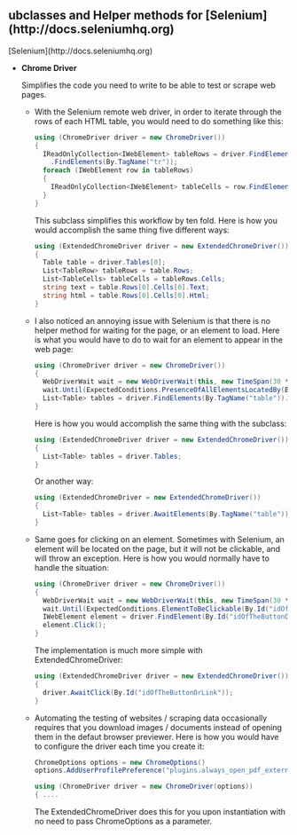 <h2>ubclasses and Helper methods for [Selenium](http://docs.seleniumhq.org)</h2>
[Selenium](http://docs.seleniumhq.org)

* <b>Chrome Driver</b>

  Simplifies the code you need to write to be able to test or scrape web pages.
  * With the Selenium remote web driver, in order to iterate through the rows of each HTML table,
    you would need to do something like this:
    ```CS
    using (ChromeDriver driver = new ChromeDriver())
    {
      IReadOnlyCollection<IWebElement> tableRows = driver.FindElement(By.TagName("table))
        .FindElements(By.TagName("tr"));
      foreach (IWebElement row in tableRows)
      {
        IReadOnlyCollection<IWebElement> tableCells = row.FindElements(By.TagName("td"));
      }
    }
    ```
  
    This subclass simplifies this workflow by ten fold. Here is how you would accomplish the same 
    thing five different ways:
    ```CS
    using (ExtendedChromeDriver driver = new ExtendedChromeDriver())
    {
      Table table = driver.Tables[0];
      List<TableRow> tableRows = table.Rows;
      List<TableCells> tableCells = tableRows.Cells;
      string text = table.Rows[0].Cells[0].Text;
      string html = table.Rows[0].Cells[0].Html;
    }
    ```
  * I also noticed an annoying issue with Selenium is that there is no helper method for waiting for the 
    page, or an element to load. Here is what you would have to do to wait for an element to appear in the web page:
    ```CS
    using (ChromeDriver driver = new ChromeDriver())
    {
      WebDriverWait wait = new WebDriverWait(this, new TimeSpan(30 * TimeSpan.TicksPerSecond));
      wait.Until(ExpectedConditions.PresenceOfAllElementsLocatedBy(By.TagName("table")));
      List<Table> tables = driver.FindElements(By.TagName("table")).ToList();
    }
    ```
  
    Here is how you would accomplish the same thing with the subclass:
    ```CS
    using (ExtendedChromeDriver driver = new ExtendedChromeDriver())
    {
      List<Table> tables = driver.Tables;
    }
    ```
  
    Or another way:
    ```CS
    using (ExtendedChromeDriver = new ExtendedChromeDriver())
    {
      List<Table> tables = driver.AwaitElements(By.TagName("table"));
    }
    ```
  
  * Same goes for clicking on an element. Sometimes with Selenium, an element will be located 
    on the page, but it will not be clickable, and will throw an exception.
    Here is how you would normally have to handle the situation:
    ```CS
    using (ChromeDriver driver = new ChromeDriver())
    {
      WebDriverWait wait = new WebDriverWait(this, new TimeSpan(30 * TimeSpan.TicksPerSecond));
      wait.Until(ExpectedConditions.ElementToBeClickable(By.Id("idOfTheButtonOrLink")));
      IWebElement element = driver.FindElement(By.Id("idOfTheButtonOrLink")));
      element.Click();
    }
    ```
    The implementation is much more simple with ExtendedChromeDriver:
    ```CS
    using (ExtendedChromeDriver driver = new ExtendedChromeDriver())
    {
      driver.AwaitClick(By.Id("idOfTheButtonOrLink"));
    }
    ```
    
  * Automating the testing of websites / scraping data occasionally requires that you download
    images / documents instead of opening them in the defaut browser previewer.
    Here is how you would have to configure the driver each time you create it:
    ```CS
    ChromeOptions options = new ChromeOptions()
    options.AddUserProfilePreference("plugins.always_open_pdf_externally", true);
    
    using (ChromeDriver driver = new ChromeDriver(options))
    { ....
    ```
    
    The ExtendedChromeDriver does this for you upon instantiation with no need to pass ChromeOptions
    as a parameter.
  
